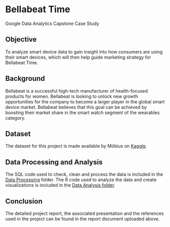 # Bellabeat Time
Google Data Analytics Capstone Case Study 

## Objective
To analyze smart device data to gain insight into how consumers are using their smart devices, which will then help guide marketing strategy for Bellabeat Time.

## Background
Bellabeat is a successful high-tech manufacturer of health-focused products for women. Bellabeat is looking to unlock new growth opportunities for the company to become a larger
player in the global smart device market. Bellabeat believes that this goal can be achieved by boosting their market share in the smart watch segment of the wearables category.

## Dataset
The dataset for this project is made available by Möbius on [Kaggle](https://www.kaggle.com/arashnic/fitbit).

## Data Processing and Analysis
The SQL code used to check, clean and process the data is included in the [Data Processing](data_processing/sql_code) folder.
The R code used to analyze the data and create visualizations is included in the [Data Analysis folder](data_analysis/R_code).

## Conclusion
The detailed project report, the associated presentation and the references used in the project can be found in the report document uploaded above.
